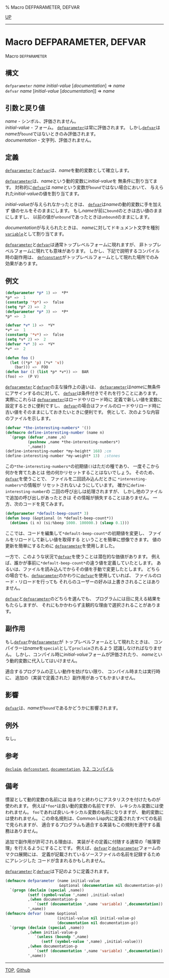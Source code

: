 % Macro DEFPARAMETER, DEFVAR

[UP](5.3.html)  

---

# Macro **DEFPARAMETER, DEFVAR**


Macro `DEFPARAMETER`


## 構文

`defparameter` *name* *initial-value* [*documentation*] => *name*  
`defvar` *name* [*initial-value* [*documentation*]] => *name*


## 引数と戻り値

*name* - シンボル、評価されません。  
*initial-value* - フォーム。
[`defparameter`](5.3.defparameter.html)は常に評価されます。
しかし[`defvar`](5.3.defparameter.html)は*name*が`bound`ではないときのみ評価されます。  
*documentation* - 文字列、評価されません。


## 定義

[`defparameter`](5.3.defparameter.html)と[`defvar`](5.3.defparameter.html)は、*name*を動的変数として確立します。

[`defparameter`](5.3.defparameter.html)は、*name*という動的変数に*initial-value*を
無条件に割り当てます。
対称的に[`defvar`](5.3.defparameter.html)は
*name*という変数が`bound`ではない場合において、
与えられた*initial-value*の値を割り当てます。

*initial-value*が与えられなかったときは、
[`defvar`](5.3.defparameter.html)は*name*の動的変数に手を加えず
値のセルをそのままにします。
もし*name*が前に`bound`のときは古い値のままにしますし、
以前の値が`unbound`であったときは`unbound`のままにします。

*documentation*が与えられたときは、
*name*に対してドキュメント文字を種別[`variable`](25.2.documentation.html)として割り当てます。

[`defparameter`](5.3.defparameter.html)と[`defvar`](5.3.defparameter.html)は通常トップレベルフォームに現れますが、
非トップレベルフォームに現れても意味があります。
しかし、下記で説明するコンパイル時の副作用は、
[`defconstant`](5.3.defconstant.html)がトップレベルフォームとして現れた場所でのみ
効果があります。


## 例文

```lisp
(defparameter *p* 1) =>  *P*
*p* =>  1
(constantp '*p*) =>  false
(setq *p* 2) =>  2
(defparameter *p* 3) =>  *P*
*p* =>  3

(defvar *v* 1) =>  *V*
*v* =>  1
(constantp '*v*) =>  false
(setq *v* 2) =>  2
(defvar *v* 3) =>  *V*
*v* =>  2

(defun foo ()
  (let ((*p* 'p) (*v* 'v))
    (bar))) =>  FOO
(defun bar () (list *p* *v*)) =>  BAR
(foo) =>  (P V)
```

[`defparameter`](5.3.defparameter.html)と[`defvar`](5.3.defparameter.html)の主な操作上の違いは、
[`defparameter`](5.3.defparameter.html)は*name*に無条件にアサインするのに対して、
[`defvar`](5.3.defparameter.html)は条件付きでそれを行うことにあります。
実際にこれらは
[`defparameter`](5.3.defparameter.html)はロードやリロード時に
定義で新しい値を変数に設定するときに便利ですし、
[`defvar`](5.3.defparameter.html)の場合はファイルのロードやリロード時に
古い値をそのままにしておきたいときに便利です。
例として、次のような内容のファイルを示します。

```lisp
(defvar *the-interesting-numbers* '())
(defmacro define-interesting-number (name n)
  `(progn (defvar ,name ,n)
          (pushnew ,name *the-interesting-numbers*)
          ',name))
(define-interesting-number *my-height* 168) ;cm
(define-interesting-number *my-weight* 13)  ;stones
```

この`*the-interesting-numbers*`の初期値`()`はただの種であり、
一度そこから何かを育てたあとは
他の何かリセットすることはないでしょう。
そのため、[`defvar`](5.3.defparameter.html)を使うことで、
ファイルを二回読み込んだときに
`*interesting-numbers*`の情報が
リセットされないようにしています。
確かに`define-interesting-number`の
二回の呼び出しは処理されますが、
しかし他のファイルで追加の呼び出しがあったときは
その情報が損失することはありません。
一方、次のコードを見てみます。

```lisp
(defparameter *default-beep-count* 3)
(defun beep (&optional (n *default-beep-count*))
  (dotimes (i n) (si:%beep 1000. 100000.) (sleep 0.1)))
```

ここでは、コードを編集して`*default-beep-count*`の初期値を変更し、
ファイルをリロードして新しい値を取得する
ということを簡単に想像できます。
値の更新を簡単にするために
[`defparameter`](5.3.defparameter.html)を使用しました。

一方で、このような状況で[`defvar`](5.3.defparameter.html)を使うことは潜在的な価値があります。
例えば、誰かが事前に`*default-beep-count*`の違う値を定義していたとします。
あるいは、ファイルを読み込んでからその値を手動で変更したとします。
どちらの場合でも、[`defparameter`](5.3.defparameter.html)のかわりに[`defvar`](5.3.defparameter.html)を使用していれば、
ファイルのロード・リロードを行っても
それらのユーザーの好みは上書きされることはありません。

[`defvar`](5.3.defparameter.html)と[`defparameter`](5.3.defparameter.html)のどちらを選んでも、
プログラムには目に見える結果をもたらしますが、
それにもかかわらず主観的な理由で選択されることがあります。


## 副作用

もし[`defvar`](5.3.defparameter.html)か[`defparameter`](5.3.defparameter.html)が
トップレベルフォームとして現れたときは、
コンパイラーは*name*を`special`として`proclaim`されるよう
認識しなければなりません。
しかし、コンパイル時に*initial-value*フォームが評価されたり、
*name*という動的変数に代入してはいけません。

適合するプログラムの正しい動作を妨げない限り、
コンパイル時または実行時に、
追加の（実装で定義された）副作用があってもかまいません。


## 影響

[`defvar`](5.3.defparameter.html)は、*name*が`bound`であるかどうかに影響されます。


## 例外

なし。


## 参考

[`declaim`](3.8.declaim.html),
[`defconstant`](5.3.defconstant.html),
[`documentation`](25.2.documentation.html),
[3.2. コンパイル](3.2.html)


## 備考

慣習として動的変数の名前には
始まりと終わりにアスタリスクを付けたものが使われます。
例えば`*foo*`は良い動的変数の名前ですが、
レキシカル変数には使われません。
`foo`であれば良いレキシカル変数の名前になりますが、
動的変数には使われません。
この命名規則は、Common Lisp内に定義されたすべての名前で見られますが、
適合するプログラムも適合する実装もこの規則を遵守する義務はありません。

追加で副作用が許可される理由は、
実装がその定義に付随する通常の「帳簿管理」を行えるようにすることです。
例えば、[`defvar`](5.3.defparameter.html)と[`defparameter`](5.3.defparameter.html)フォームのマクロ展開には、
定義が記載されているソースファイルの名前を記録するためにアレンジした
コードが含まれるかもしれません。

[`defparameter`](5.3.defparameter.html)と[`defvar`](5.3.defparameter.html)は下記のように定義されます。

```lisp
(defmacro defparameter (name initial-value 
                        &optional (documentation nil documentation-p))
  `(progn (declaim (special ,name))
          (setf (symbol-value ',name) ,initial-value)
          ,(when documentation-p
             `(setf (documentation ',name 'variable) ',documentation))
          ',name))
(defmacro defvar (name &optional
                       (initial-value nil initial-value-p)
                       (documentation nil documentation-p))
  `(progn (declaim (special ,name))
          ,(when initial-value-p
             `(unless (boundp ',name)
                (setf (symbol-value ',name) ,initial-value)))
          ,(when documentation-p
             `(setf (documentation ',name 'variable) ',documentation))
          ',name))
```


---
[TOP](index.html),  [Github](https://github.com/nptcl/npt-japanese)

